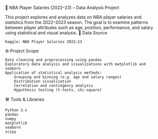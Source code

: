 🏀 NBA Player Salaries (2022–23) – Data Analysis Project

This project explores and analyzes data on NBA player salaries and statistics from the 2022–2023 season. The goal is to examine patterns between player attributes such as age, position, performance, and salary using statistical and visual analysis.
📁 Data Source

    Kaggle: NBA Player Salaries 2022–23

⚙️ Project Scope

    Data cleaning and preprocessing using pandas
    Exploratory data analysis and visualizations with matplotlib and seaborn
    Application of statistical analysis methods:
        Grouping and binning (e.g. age and salary ranges)
        Distribution visualization
        Correlation and contingency analysis
        Hypothesis testing (t-tests, chi-square)

🛠️ Tools & Libraries

    Python 3.x
    pandas
    numpy
    matplotlib
    seaborn
    scipy
